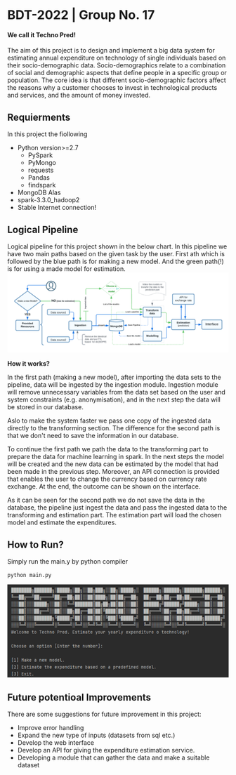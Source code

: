# BDT-2022 | Group No. 17
#### We call it Techno Pred!
The aim of this project is to design and implement a big data system for estimating annual expenditure on technology of single individuals based on their socio-demographic data. Socio-demographics relate to a combination of social and demographic aspects that define people in a specific group or population. The core idea is that different socio-demographic factors affect the reasons why a customer chooses to invest in technological products and services, and the amount of money invested.
## Requierments
In this project the fiollowing
- Python version>=2.7
  - PySpark
  - PyMongo
  - requests
  - Pandas
  - findspark
- MongoDB Alas
- spark-3.3.0_hadoop2
- Stable Internet connection!


## Logical Pipeline
Logical pipeline for this project shown in the below chart. In this pipeline we have two main paths based on the given task by the user. First ath which is followed by the blue path is for making a new model. And the green path(!) is for using a made model for estimation.
![pipeline](./Charts/pipeline.png)

**How it works?**

In the first path (making a new model), after importing the data sets to the pipeline, data will be ingested by the ingestion module. Ingestion module will remove unnecessary variables from the data set based on the user and system constraints (e.g. anonymisation), and in the next step the data will be stored in our database.

Aslo to make the system faster we pass one copy of the ingested data directly to the transforming section. The difference for the second path is that we don't need to save the information in our database.

To continue the first path we path the data to the transforming part to prepare the data for machine learning in spark. In the next steps the model will be created and the new data can be estimated by the model that had been made in the previous step. Moreover, an API connection is provided that enables the user to change the currency based on currency rate exchange. At the end, the outcome can be shown on the interface.

As it can be seen for the second path we do not save the data in the database, the pipeline just ingest the data and pass the ingested data to the transforming and estimation part. The estimation part will load the chosen model and estimate the expenditures.


## How to Run?
Simply run the main.y by python compiler
```
python main.py
```
![Intro](./Charts/Intro.png)



## Future potentioal Improvements
There are some suggestions for future improvement in this project:
- Improve error handling
- Expand the new type of inputs (datasets from sql etc.)
- Develop the web interface
- Develop an API for giving the expenditure estimation service.
- Developing a module that can gather the data and make a suitable dataset

